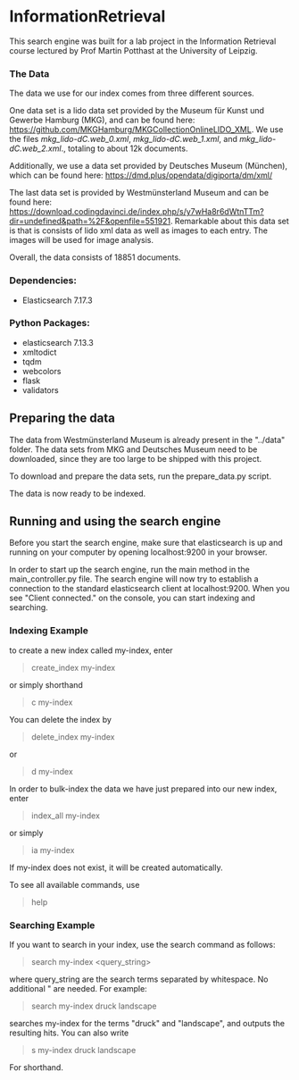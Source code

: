 # InformationRetrieval

This search engine was built for a lab project in the Information Retrieval course lectured by Prof Martin Potthast at 
the University of Leipzig.

### The Data

The data we use for our index comes from three different sources.

One data set is a lido data set provided by the Museum für Kunst und Gewerbe Hamburg (MKG), and can be found here:
https://github.com/MKGHamburg/MKGCollectionOnlineLIDO_XML.
We use the files <i>mkg_lido-dC.web_0.xml</i>, <i>mkg_lido-dC.web_1.xml</i>, and <i>mkg_lido-dC.web_2.xml</i>., totaling to about 12k documents.

Additionally, we use a data set provided by Deutsches Museum (München), which can be found here:
https://dmd.plus/opendata/digiporta/dm/xml/

The last data set is provided by Westmünsterland Museum and can be found here:
https://download.codingdavinci.de/index.php/s/y7wHa8r6dWtnTTm?dir=undefined&path=%2F&openfile=551921.
Remarkable about this data set is that is consists of lido xml data as well as images to each entry.
The images will be used for image analysis.

Overall, the data consists of 18851 documents.

### Dependencies:
* Elasticsearch 7.17.3

### Python Packages:
* elasticsearch 7.13.3
* xmltodict
* tqdm
* webcolors
* flask
* validators

## Preparing the data

The data from Westmünsterland Museum is already present in the "../data" folder.
The data sets from MKG and Deutsches Museum need to be downloaded, since they are too large to be shipped with this project.

To download and prepare the data sets, run the prepare_data.py script.

The data is now ready to be indexed.

## Running and using the search engine

Before you start the search engine, make sure that elasticsearch is up and running on your computer by opening 
localhost:9200 in your browser.

In order to start up the search engine, run the main method in the main_controller.py file.
The search engine will now try to establish a connection to the standard elasticsearch client at localhost:9200.
When you see "Client connected." on the console, you can start indexing and searching.

### Indexing Example

to create a new index called my-index, enter
> create_index my-index

or simply shorthand

> c my-index

You can delete the index by

> delete_index my-index

or

> d my-index

In order to bulk-index the data we have just prepared into our new index, enter

> index_all my-index

or simply

> ia my-index

If my-index does not exist, it will be created automatically.

To see all available commands, use

> help

### Searching Example

If you want to search in your index, use the search command as follows:

> search my-index <query_string>

where query_string are the search terms separated by whitespace. No additional " are needed.
For example:

> search my-index druck landscape

searches my-index for the terms "druck" and "landscape", and outputs the resulting hits.
You can also write

> s my-index druck landscape

For shorthand.
